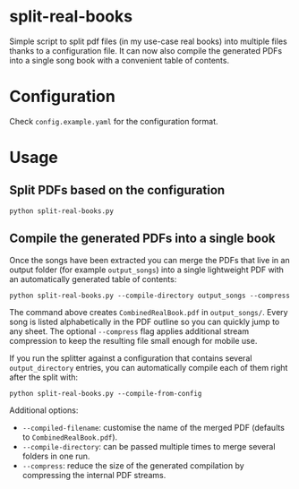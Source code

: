 # split-real-books

Simple script to split pdf files (in my use-case real books) into multiple
files thanks to a configuration file. It can now also compile the generated
PDFs into a single song book with a convenient table of contents.

# Configuration

Check `config.example.yaml` for the configuration format.

# Usage

## Split PDFs based on the configuration

```
python split-real-books.py
```

## Compile the generated PDFs into a single book

Once the songs have been extracted you can merge the PDFs that live in an
output folder (for example `output_songs`) into a single lightweight PDF with
an automatically generated table of contents:

```
python split-real-books.py --compile-directory output_songs --compress
```

The command above creates `CombinedRealBook.pdf` in `output_songs/`. Every song
is listed alphabetically in the PDF outline so you can quickly jump to any
sheet. The optional `--compress` flag applies additional stream compression to
keep the resulting file small enough for mobile use.

If you run the splitter against a configuration that contains several
`output_directory` entries, you can automatically compile each of them right
after the split with:

```
python split-real-books.py --compile-from-config
```

Additional options:

- `--compiled-filename`: customise the name of the merged PDF (defaults to
  `CombinedRealBook.pdf`).
- `--compile-directory`: can be passed multiple times to merge several folders
  in one run.
- `--compress`: reduce the size of the generated compilation by compressing the
  internal PDF streams.
